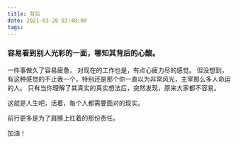 ```yaml
---
title: 背后
date: 2021-03-26 03:48:00
tags:
---
```


### 容易看到别人光彩的一面，哪知其背后的心酸。

一件事做久了容易疲惫， 对现在的工作也是，有点心疲力尽的感觉。
但没想到，有这种感觉的不止我一个，特别还是那个你一直以为非常风光，主宰那么多人命运的人。
只有当你理解了其真实的真实想法后，突然发现，原来大家都不容易。

这就是人生吧，活着，每个人都需要面对的现实。

前行更多是为了肩膀上扛着的那份责任。

加油！